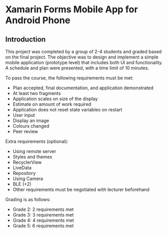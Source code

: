 # Xamarin Forms Mobile App for Android Phone

## Introduction

This project was completed by a group of 2-4 students and graded based on the final project. The objective was to design and implement a simple mobile application (prototype level) that includes both UI and functionality. A schedule and plan were presented, with a time limit of 10 minutes.

To pass the course, the following requirements must be met:
- Plan accepted, final documentation, and application demonstrated
- At least two fragments
- Application scales on size of the display
- Estimate on amount of work required
- Application does not reset state variables on restart
- User input
- Display an image
- Colours changed
- Peer review

Extra requirements (optional):
- Using remote server
- Styles and themes
- RecyclerView
- LiveData
- Repository
- Using Camera
- BLE (+2)
- Other requirements must be negotiated with lecturer beforehand

Grading is as follows:
- Grade 2: 2 requirements met
- Grade 3: 3 requirements met
- Grade 4: 4 requirements met
- Grade 5: 6 requirements met
